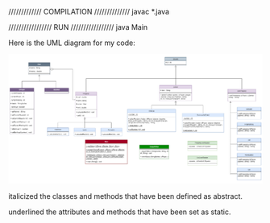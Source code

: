 ///////////// COMPILATION ////////////// 
javac *.java

///////////////// RUN ///////////////// 
java Main


Here is the UML diagram for my code:

<img src="uml.png" alt="UML diagram" title="UML diagram">

italicized the classes and methods that have been defined as abstract.

underlined the attributes and methods that have been set as static.

